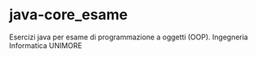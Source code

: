 # java-core_esame
Esercizi java per esame di programmazione a oggetti (OOP).
Ingegneria Informatica UNIMORE
